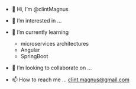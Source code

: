 - 👋 Hi, I’m @clintMagnus
- 👀 I’m interested in ...
- 🌱 I’m currently learning 
  - microservices architectures 
  - Angular 
  - SpringBoot 

- 💞️ I’m looking to collaborate on ...
- 📫 How to reach me ...
  clint.magnus@gmail.com


<!---
clintMagnus/clintMagnus is a ✨ special ✨ repository because its `README.md` (this file) appears on your GitHub profile.
You can click the Preview link to take a look at your changes.
--->
